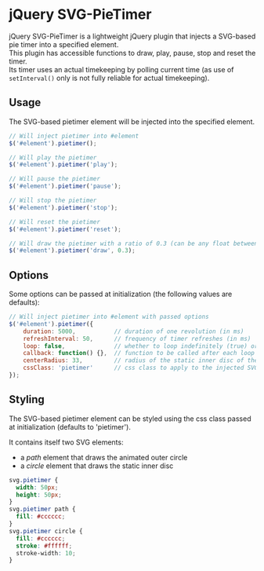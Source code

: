 # jQuery SVG-PieTimer

jQuery SVG-PieTimer is a lightweight jQuery plugin that injects a SVG-based pie timer into a specified element.  
This plugin has accessible functions to draw, play, pause, stop and reset the timer.  
Its timer uses an actual timekeeping by polling current time (as use of `setInterval()` only is not fully reliable for actual timekeeping).


## Usage

The SVG-based pietimer element will be injected into the specified element.

```javascript
// Will inject pietimer into #element
$('#element').pietimer();

// Will play the pietimer
$('#element').pietimer('play');

// Will pause the pietimer
$('#element').pietimer('pause');

// Will stop the pietimer
$('#element').pietimer('stop');

// Will reset the pietimer
$('#element').pietimer('reset');

// Will draw the pietimer with a ratio of 0.3 (can be any float between 0 and 1)
$('#element').pietimer('draw', 0.3);
```


## Options

Some options can be passed at initialization (the following values are defaults):

```javascript
// Will inject pietimer into #element with passed options
$('#element').pietimer({
    duration: 5000,           // duration of one revolution (in ms)
    refreshInterval: 50,      // frequency of timer refreshes (in ms)
    loop: false,              // whether to loop indefinitely (true) or not (false)
    callback: function() {},  // function to be called after each loop
    centerRadius: 33,         // radius of the static inner disc of the pietimer (any integer between 0 and 50)
    cssClass: 'pietimer'      // css class to apply to the injected SVG element
});
```


## Styling

The SVG-based pietimer element can be styled using the css class passed at initialization (defaults to 'pietimer').

It contains itself two SVG elements:

* a *path* element that draws the animated outer circle
* a *circle* element that draws the static inner disc

```css
svg.pietimer {
  width: 50px;
  height: 50px;
}
svg.pietimer path {
  fill: #cccccc;
}
svg.pietimer circle {
  fill: #cccccc;
  stroke: #ffffff;
  stroke-width: 10;
}
```
